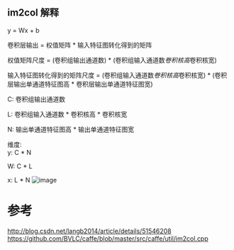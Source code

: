 im2col 解释
---
y = Wx + b

卷积层输出 = 权值矩阵 * 输入特征图转化得到的矩阵

权值矩阵尺度 = (卷积组输出通道数) * (卷积组输入通道数*卷积核高*卷积核宽)

输入特征图转化得到的矩阵尺度 = (卷积组输入通道数*卷积核高*卷积核宽) * (卷积层输出单通道特征图高 * 卷积层输出单通道特征图宽)

C: 卷积组输出通道数

L: 卷积组输入通道数 * 卷积核高 * 卷积核宽

N: 输出单通道特征图高 * 输出单通道特征图宽

维度:  
y: C * N

W: C * L

x: L * N
![image](https://raw.githubusercontent.com/HustCoderHu/myNotes/master/caffe/conv_im2col_cpu.PNG)  

# 参考
http://blog.csdn.net/langb2014/article/details/51546208  
https://github.com/BVLC/caffe/blob/master/src/caffe/util/im2col.cpp  